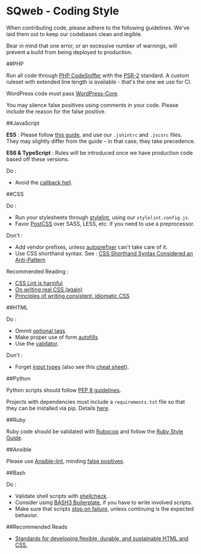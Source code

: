 SQweb - Coding Style
===

When contributing code, please adhere to the following guidelines. We've laid them out to keep our codebases clean and legible.

Bear in mind that one error, or an excessive number of warnings, will prevent a build from being deployed to production.

##PHP

Run all code through [PHP CodeSniffer](https://github.com/squizlabs/PHP_CodeSniffer) with the [PSR-2](http://www.php-fig.org/psr/psr-2/) standard. A custom ruleset with extended line length is available - that's the one we use for CI.

WordPress code must pass [WordPress-Core](https://github.com/WordPress-Coding-Standards/WordPress-Coding-Standards).

You may silence false positives using comments in your code. Please include the reason for the false positive.

##JavaScript

**ES5** : Please follow [this guide](https://github.com/airbnb/javascript/tree/master/es5), and use our `.jshintrc` and `.jscsrc` files. They may slightly differ from the guide – in that case, they take precedence.

**ES6 & TypeScript** : Rules will be introduced once we have production code based off these versions.

Do :

- Avoid the [callback hell](http://callbackhell.com/).

##CSS

Do :

- Run your stylesheets through [stylelint](https://github.com/stylelint/stylelint), using our `stylelint.config.js`.
- Favor [PostCSS](http://cssnext.io/) over SASS, LESS, etc. if you need to use a preprocessor.

Don't :

- Add vendor prefixes, unless [autoprefixer](https://github.com/postcss/autoprefixer) can't take care of it.
- Use CSS shorthand syntax. See : [CSS Shorthand Syntax Considered an Anti-Pattern
](http://csswizardry.com/2016/12/css-shorthand-syntax-considered-an-anti-pattern/)

Recommended Reading :

- [CSS Lint is harmful](https://2002-2012.mattwilcox.net/archive/entry/id/1054/)
- [On writing real CSS (again)](https://blog.colepeters.com/on-writing-real-css-again/)
- [Principles of writing consistent, idiomatic CSS](https://github.com/necolas/idiomatic-css)


##HTML

Do :

- Ommit [optional tags](https://google.github.io/styleguide/htmlcssguide.xml?showone=Optional_Tags#Optional_Tags).
- Make proper use of form [autofills](https://html.spec.whatwg.org/multipage/forms.html#autofill)
- Use the [validator](https://validator.github.io/validator/).

Don't :

- Forget [input types](http://blog.teamtreehouse.com/using-html5-input-types-to-enhance-the-mobile-browsing-experience) (also see this [cheat sheet](https://baymard.com/labs/touch-keyboard-types)).

##Python

Python scripts should follow [PEP 8 guidelines](https://www.python.org/dev/peps/pep-0008/).

Projects with dependencies must include a `requirements.txt` file so that they can be installed via pip. Details [here](https://devcenter.heroku.com/articles/python-pip).

##Ruby

Ruby code should be validated with [Rubocop](https://github.com/bbatsov/rubocop) and follow the [Ruby Style Guide](https://github.com/bbatsov/ruby-style-guide).

##Ansible

Please use [Ansible-lint](https://github.com/willthames/ansible-lint), minding [false positives](https://github.com/willthames/ansible-lint#false-positives).

##Bash

Do :

- Validate shell scripts with [shellcheck](https://github.com/koalaman/shellcheck).
- Consider using [BASH3 Boilerplate](https://github.com/kvz/bash3boilerplate/), if you have to write involved scripts.
- Make sure that scripts [stop on failure](http://stackoverflow.com/a/1379904/3671935), unless continuing is the expected behavior.

##Recommended Reads

- [Standards for developing flexible, durable, and sustainable HTML and CSS.](http://codeguide.co)